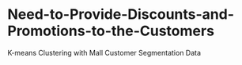# Need-to-Provide-Discounts-and-Promotions-to-the-Customers
K-means Clustering with Mall Customer Segmentation Data
